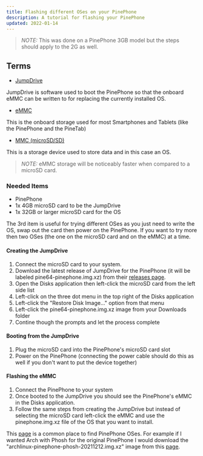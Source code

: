 ```yaml
---
title: Flashing different OSes on your PinePhone
description: A tutorial for flashing your PinePhone
updated: 2022-01-14
---
```


> *NOTE:* This was done on a PinePhone 3GB model but the steps should apply to the 2G as well.

## Terms

- [JumpDrive](https://github.com/dreemurrs-embedded/Jumpdrive)

JumpDrive is software used to boot the PinePhone so that the onboard eMMC can be written to for replacing the currently installed OS. 

- [eMMC](https://en.wikipedia.org/wiki/MultiMediaCard#eMMC)

This is the onboard storage used for most Smartphones and Tablets (like the PinePhone and the PineTab)

- [MMC (microSD/SD)](https://en.wikipedia.org/wiki/SD_card)

This is a storage device used to store data and in this case an OS. 

> *NOTE:* eMMC storage will be noticeably faster when compared to a microSD card.

### Needed Items

- PinePhone
- 1x 4GB microSD card to be the JumpDrive
- 1x 32GB or larger microSD card for the OS 

The 3rd item is useful for trying different OSes as you just need to write the OS, swap out the card then power on the PinePhone. If you want to try more then two OSes (the one on the microSD card and on the eMMC) at a time. 

#### Creating the JumpDrive

1. Connect the microSD card to your system.
2. Download the latest release of JumpDrive for the PinePhone (it will be labeled pine64-pinephone.img.xz) from their [releases page](https://github.com/dreemurrs-embedded/Jumpdrive/releases).
3. Open the Disks application then left-click the microSD card from the left side list
4. Left-click on the three dot menu in the top right of the Disks application
5. Left-click the "Restore Disk Image..." option from that menu
6. Left-click the pine64-pinephone.img.xz image from your Downloads folder
7. Contine though the prompts and let the process complete

#### Booting from the JumpDrive

1. Plug the microSD card into the PinePhone's microSD card slot
2. Power on the PinePhone (connecting the power cable should do this as well if you don't want to put the device together)

#### Flashing the eMMC

1. Connect the PinePhone to your system
2. Once booted to the JumpDrive you should see the PinePhone's eMMC in the Disks application.
3. Follow the same steps from creating the JumpDrive but instead of selecting the microSD card left-click the eMMC and use the pinephone.img.xz file of the OS that you want to install. 

This [page](https://wiki.pine64.org/wiki/PinePhone_Software_Releases) is a common place to find PinePhone OSes. For example if I wanted Arch with Phosh for the original PinePhone I would download the "archlinux-pinephone-phosh-20211212.img.xz" image from this [page](https://github.com/dreemurrs-embedded/Pine64-Arch/releases).
